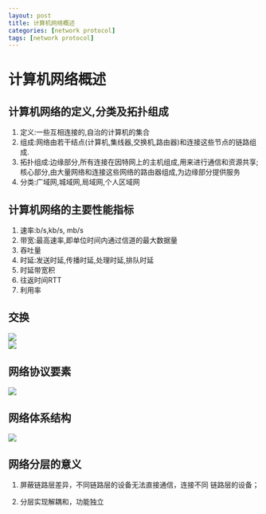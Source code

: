 ```yaml
---
layout: post
title: 计算机网络概述 
categories: [network protocol]
tags: [network protocol] 
---
```


# 计算机网络概述

## 计算机网络的定义,分类及拓扑组成

1.  定义:一些互相连接的,自治的计算机的集合
1.  组成:网络由若干结点(计算机,集线器,交换机,路由器)和连接这些节点的链路组成.
1.  拓扑组成:边缘部分,所有连接在因特网上的主机组成,用来进行通信和资源共享;核心部分,由大量网络和连接这些网络的路由器组成,为边缘部分提供服务
1.  分类:广域网,城域网,局域网,个人区域网

## 计算机网络的主要性能指标

1.  速率:b/s,kb/s, mb/s
1.  带宽:最高速率,即单位时间内通过信道的最大数据量
1.  吞吐量
1.  时延:发送时延,传播时延,处理时延,排队时延
1.  时延带宽积
1.  往返时间RTT
1.  利用率

## 交换

![]({{site.baseurl}}/assets/images/network_protocol_overview_01.png)	
![]({{site.baseurl}}/assets/images/network_protocol_overview_02.png)	
		
## 网络协议要素

![]({{site.baseurl}}/assets/images/network_protocol_overview_03.png)

## 网络体系结构

![]({{site.baseurl}}/assets/images/network_protocol_overview_04.png)
	
## 网络分层的意义

1.  屏蔽链路层差异，不同链路层的设备无法直接通信，连接不同
    链路层的设备；

1.  分层实现解耦和，功能独立
